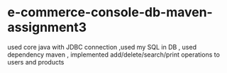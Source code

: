 # e-commerce-console-db-maven-assignment3
used core java with JDBC  connection ,used my SQL  in DB , used dependency maven , implemented add/delete/search/print  operations to users and products
